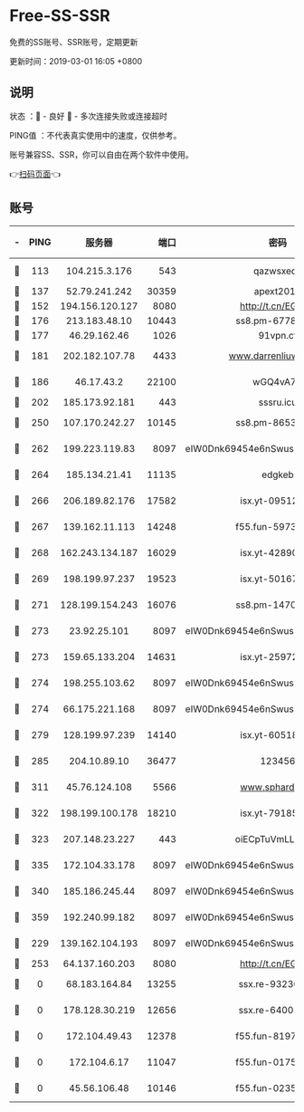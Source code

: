 # Free-SS-SSR

免费的SS账号、SSR账号，定期更新

更新时间：2019-03-01 16:05 +0800

## 说明

状态     ：🙂 - 良好 🙁 - 多次连接失败或连接超时

PING值   ：不代表真实使用中的速度，仅供参考。

账号兼容SS、SSR，你可以自由在两个软件中使用。

👉[扫码页面](https://liesauer.github.io/free-ss-ssr.github.io/)👈

## 账号

|-|PING|服务器|端口|密码|加密方式|区域|
|:----:|:----:|:-----:|-----:|:----:|:----:|:----:|
|🙂|113|104.215.3.176|543|qazwsxedc|aes-256-gcm|JP|
|🙂|137|52.79.241.242|30359|apext2019|chacha20|KR|
|🙂|152|194.156.120.127|8080|http://t.cn/EGJIyrl|rc4-md5|RU|
|🙂|176|213.183.48.10|10443|ss8.pm-67787720|rc4-md5|RU|
|🙂|177|46.29.162.46|1026|91vpn.cf|rc4-md5|RU|
|🙂|181|202.182.107.78|4433|www.darrenliuwei.com|aes-256-cfb|JP|
|🙂|186|46.17.43.2|22100|wGQ4vA7D|aes-256-gcm|RU|
|🙂|202|185.173.92.181|443|sssru.icu|rc4-md5|RU|
|🙂|250|107.170.242.27|10145|ss8.pm-86538525|aes-256-cfb|US|
|🙂|262|199.223.119.83|8097|eIW0Dnk69454e6nSwuspv9DmS201tQ0D|aes-256-cfb|US|
|🙂|264|185.134.21.41|11135|edgkeb|aes-256-cfb|GB|
|🙂|266|206.189.82.176|17582|isx.yt-09512157|aes-256-cfb|SG|
|🙂|267|139.162.11.113|14248|f55.fun-59730477|aes-256-cfb|SG|
|🙂|268|162.243.134.187|16029|isx.yt-42890959|aes-256-cfb|US|
|🙂|269|198.199.97.237|19523|isx.yt-50167481|aes-256-cfb|US|
|🙂|271|128.199.154.243|16076|ss8.pm-14706202|aes-256-cfb|SG|
|🙂|273|23.92.25.101|8097|eIW0Dnk69454e6nSwuspv9DmS201tQ0D|aes-256-cfb|US|
|🙂|273|159.65.133.204|14631|isx.yt-25972344|aes-256-cfb|SG|
|🙂|274|198.255.103.62|8097|eIW0Dnk69454e6nSwuspv9DmS201tQ0D|aes-256-cfb|US|
|🙂|274|66.175.221.168|8097|eIW0Dnk69454e6nSwuspv9DmS201tQ0D|aes-256-cfb|US|
|🙂|279|128.199.97.239|14140|isx.yt-60518529|aes-256-cfb|SG|
|🙂|285|204.10.89.10|36477|123456|aes-256-cfb|US|
|🙂|311|45.76.124.108|5566|www.sphard.com|aes-256-cfb|AU|
|🙂|322|198.199.100.178|18210|isx.yt-79185401|aes-256-cfb|US|
|🙂|323|207.148.23.227|443|oiECpTuVmLLxk4Ts|aes-256-cfb|US|
|🙂|335|172.104.33.178|8097|eIW0Dnk69454e6nSwuspv9DmS201tQ0D|aes-256-cfb|SG|
|🙂|340|185.186.245.44|8097|eIW0Dnk69454e6nSwuspv9DmS201tQ0D|aes-256-cfb|NL|
|🙂|359|192.240.99.182|8097|eIW0Dnk69454e6nSwuspv9DmS201tQ0D|aes-256-cfb|US|
|🙂|229|139.162.104.193|8097|eIW0Dnk69454e6nSwuspv9DmS201tQ0D|aes-256-cfb|JP|
|🙂|253|64.137.160.203|8080|http://t.cn/EGJIyrl|rc4-md5|CA|
|🙁|0|68.183.164.84|13255|ssx.re-93230517|aes-256-cfb|US|
|🙁|0|178.128.30.219|12656|ssx.re-64001982|aes-256-cfb|SG|
|🙁|0|172.104.49.43|12378|f55.fun-81974133|aes-256-cfb|SG|
|🙁|0|172.104.6.17|11047|f55.fun-01756679|aes-256-cfb|US|
|🙁|0|45.56.106.48|10146|f55.fun-02359224|aes-256-cfb|US|
